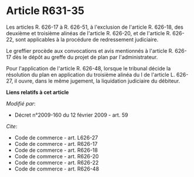 # Article R631-35

Les articles R. 626-17 à R. 626-51, à l'exclusion de l'article R. 626-18, des deuxième et troisième alinéas de l'article R.
626-20, et de l'article R. 626-22, sont applicables à la procédure de redressement judiciaire. 

Le greffier procède aux convocations et avis mentionnés à l'article R. 626-17 dès le dépôt au greffe du projet de plan par
l'administrateur. 

Pour l'application de l'article R. 626-48, lorsque le tribunal décide la résolution du plan en application du troisième
alinéa du I de l'article L. 626-27, il ouvre, dans le même jugement, la liquidation judiciaire du débiteur.

**Liens relatifs à cet article**

_Modifié par_:

  - Décret n°2009-160 du 12 février 2009 - art. 59

_Cite_:

  - Code de commerce - art. L626-27
  - Code de commerce - art. R626-17
  - Code de commerce - art. R626-18
  - Code de commerce - art. R626-20
  - Code de commerce - art. R626-22
  - Code de commerce - art. R626-48
